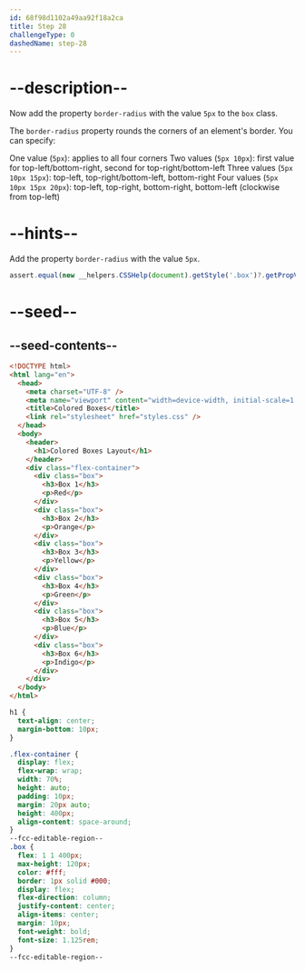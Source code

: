 ```yaml
---
id: 68f98d1102a49aa92f18a2ca
title: Step 28
challengeType: 0
dashedName: step-28
---
```


# --description--

Now add the property `border-radius` with the value `5px` to the `box` class.

The `border-radius` property rounds the corners of an element's border. You can specify:

One value (`5px`): applies to all four corners
Two values (`5px 10px`): first value for top-left/bottom-right, second for top-right/bottom-left
Three values (`5px 10px 15px`): top-left, top-right/bottom-left, bottom-right
Four values (`5px 10px 15px 20px`): top-left, top-right, bottom-right, bottom-left (clockwise from top-left)

# --hints--

Add the property `border-radius` with the value `5px`.

```js
assert.equal(new __helpers.CSSHelp(document).getStyle('.box')?.getPropVal('border-radius'), '5px');
```

# --seed--

## --seed-contents--

```html
<!DOCTYPE html>
<html lang="en">
  <head>
    <meta charset="UTF-8" />
    <meta name="viewport" content="width=device-width, initial-scale=1.0" />
    <title>Colored Boxes</title>
    <link rel="stylesheet" href="styles.css" />
  </head>
  <body>
    <header>
      <h1>Colored Boxes Layout</h1>
    </header>
    <div class="flex-container">
      <div class="box">
        <h3>Box 1</h3>
        <p>Red</p>
      </div>
      <div class="box">
        <h3>Box 2</h3>
        <p>Orange</p>
      </div>
      <div class="box">
        <h3>Box 3</h3>
        <p>Yellow</p>
      </div>
      <div class="box">
        <h3>Box 4</h3>
        <p>Green</p>
      </div>
      <div class="box">
        <h3>Box 5</h3>
        <p>Blue</p>
      </div>
      <div class="box">
        <h3>Box 6</h3>
        <p>Indigo</p>
      </div>
    </div>
  </body>
</html>
```

```css
h1 {
  text-align: center;
  margin-bottom: 10px;
}

.flex-container {
  display: flex;
  flex-wrap: wrap;
  width: 70%;
  height: auto;
  padding: 10px;
  margin: 20px auto;
  height: 400px;
  align-content: space-around;
}
--fcc-editable-region--
.box {
  flex: 1 1 400px;
  max-height: 120px;
  color: #fff;
  border: 1px solid #000;
  display: flex;
  flex-direction: column;
  justify-content: center;
  align-items: center;
  margin: 10px;
  font-weight: bold;
  font-size: 1.125rem;
}
--fcc-editable-region--
```
